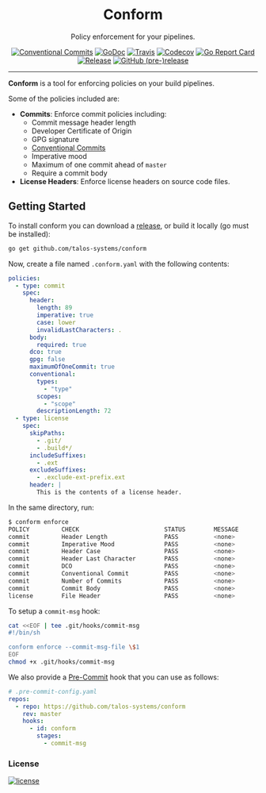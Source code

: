 <p align="center">
  <h1 align="center">Conform</h1>
  <p align="center">Policy enforcement for your pipelines.</p>
  <p align="center">
    <a href="https://conventionalcommits.org"><img alt="Conventional Commits" src="https://img.shields.io/badge/Conventional%20Commits-1.0.0-yellow.svg?style=flat-square"></a>
    <a href="https://godoc.org/github.com/talos-systems/conform"><img alt="GoDoc" src="http://img.shields.io/badge/godoc-reference-blue.svg?style=flat-square"></a>
    <a href="https://travis-ci.org/talos-systems/conform"><img alt="Travis" src="https://img.shields.io/travis/talos-systems/conform.svg?style=flat-square"></a>
    <a href="https://codecov.io/gh/talos-systems/conform"><img alt="Codecov" src="https://img.shields.io/codecov/c/github/talos-systems/conform.svg?style=flat-square"></a>
    <a href="https://goreportcard.com/report/github.com/talos-systems/conform"><img alt="Go Report Card" src="https://goreportcard.com/badge/github.com/talos-systems/conform?style=flat-square"></a>
    <a href="https://github.com/talos-systems/conform/releases/latest"><img alt="Release" src="https://img.shields.io/github/release/talos-systems/conform.svg?style=flat-square"></a>
    <a href="https://github.com/talos-systems/conform/releases/latest"><img alt="GitHub (pre-)release" src="https://img.shields.io/github/release/talos-systems/conform/all.svg?style=flat-square"></a>
  </p>
</p>

---

**Conform** is a tool for enforcing policies on your build pipelines.

Some of the policies included are:

- **Commits**: Enforce commit policies including:
  - Commit message header length
  - Developer Certificate of Origin
  - GPG signature
  - [Conventional Commits](https://www.conventionalcommits.org)
  - Imperative mood
  - Maximum of one commit ahead of `master`
  - Require a commit body
- **License Headers**: Enforce license headers on source code files.

## Getting Started

To install conform you can download a [release](https://github.com/talos-systems/conform/releases), or build it locally (go must be installed):

```bash
go get github.com/talos-systems/conform
```

Now, create a file named `.conform.yaml` with the following contents:

```yaml
policies:
  - type: commit
    spec:
      header:
        length: 89
        imperative: true
        case: lower
        invalidLastCharacters: .
      body:
        required: true
      dco: true
      gpg: false
      maximumOfOneCommit: true
      conventional:
        types:
          - "type"
        scopes:
          - "scope"
        descriptionLength: 72
  - type: license
    spec:
      skipPaths:
        - .git/
        - .build*/
      includeSuffixes:
        - .ext
      excludeSuffixes:
        - .exclude-ext-prefix.ext
      header: |
        This is the contents of a license header.
```

In the same directory, run:

```bash
$ conform enforce
POLICY         CHECK                        STATUS        MESSAGE
commit         Header Length                PASS          <none>
commit         Imperative Mood              PASS          <none>
commit         Header Case                  PASS          <none>
commit         Header Last Character        PASS          <none>
commit         DCO                          PASS          <none>
commit         Conventional Commit          PASS          <none>
commit         Number of Commits            PASS          <none>
commit         Commit Body                  PASS          <none>
license        File Header                  PASS          <none>
```

To setup a `commit-msg` hook:

```bash
cat <<EOF | tee .git/hooks/commit-msg
#!/bin/sh

conform enforce --commit-msg-file \$1
EOF
chmod +x .git/hooks/commit-msg
```

We also provide a [Pre-Commit](https://pre-commit.com) hook that you can use as follows:

```yaml
# .pre-commit-config.yaml
repos:
  - repo: https://github.com/talos-systems/conform
    rev: master
    hooks:
      - id: conform
        stages:
          - commit-msg
```

### License

[![license](https://img.shields.io/github/license/talos-systems/conform.svg?style=flat-square)](https://github.com/talos-systems/conform/blob/master/LICENSE)

